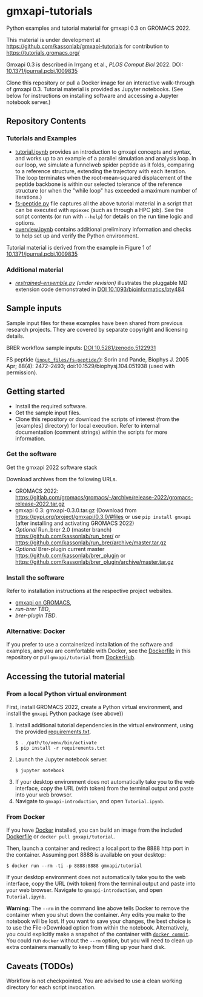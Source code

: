 # gmxapi-tutorials
Python examples and tutorial material for gmxapi 0.3 on GROMACS 2022.

This material is under development at https://github.com/kassonlab/gmxapi-tutorials for contribution to https://tutorials.gromacs.org/

Gmxapi 0.3 is described in Irrgang et al., *PLOS Comput Biol* 2022. DOI: [10.1371/journal.pcbi.1009835](https://dx.plos.org/10.1371/journal.pcbi.1009835)

Clone this repository or pull a Docker image for an interactive walk-through of gmxapi 0.3.
Tutorial material is provided as Jupyter notebooks. (See below for instructions on installing software and accessing a Jupyter notebook server.)

## Repository Contents

### Tutorials and Examples

* [tutorial.ipynb](gmxapi-introduction/tutorial.ipynb) provides an introduction to gmxapi concepts and syntax, and works up to an example of a parallel simulation and analysis loop. In our loop, we simulate a funnelweb spider peptide as it folds, comparing to a reference structure, extending the trajectory with each iteration. The loop terminates when the root-mean-squared displacement of the peptide backbone is within our selected tolerance of the reference structure (or when the "while loop" has exceeded a maximum number of iterations.)
* [fs-peptide.py](examples/fs-peptide.py) file captures all the above tutorial material in a script that can be executed with `mpiexec` (such as through a HPC job). See the script contents (or run with `--help`) for details on the run time logic and options.
* [overview.ipynb](gmxapi-introduction/overview.ipynb) contains additional preliminary information and checks to help set up and verify the Python environment.

Tutorial material is derived from the example in Figure 1 of [10.1371/journal.pcbi.1009835](https://dx.plos.org/10.1371/journal.pcbi.1009835)

### Additional material

* *[restrained-ensemble.py](examples/restrained-ensemble.py) (under revision)* illustrates the pluggable MD extension code demonstrated in [DOI 10.1093/bioinformatics/bty484](https://doi.org/10.1093/bioinformatics/bty484)

## Sample inputs

Sample input files for these examples have been shared from previous research projects. They are covered by separate copyright and licensing details.

BRER workflow sample inputs: [DOI 10.5281/zenodo.5122931](https://zenodo.org/record/5122931)

FS peptide ([`input_files/fs-peptide/`](input_files/fs-peptide/)):
Sorin and Pande, Biophys J. 2005 Apr; 88(4): 2472–2493; doi:10.1529/biophysj.104.051938 (used with permission).

## Getting started

* Install the required software.
* Get the sample input files.
* Clone this repository or download the scripts of interest (from the [examples] directory) for local execution. Refer to internal documentation (comment strings) within the scripts for more information.

### Get the software

Get the gmxapi 2022 software stack

Download archives from the following URLs.

* GROMACS 2022: https://gitlab.com/gromacs/gromacs/-/archive/release-2022/gromacs-release-2022.tar.gz
* gmxapi 0.3: gmxapi-0.3.0.tar.gz
  (Download from https://pypi.org/project/gmxapi/0.3.0/#files or use `pip install gmxapi` (after installing and activating GROMACS 2022)
* *Optional* Run_brer 2.0 (master branch) https://github.com/kassonlab/run_brer/ or https://github.com/kassonlab/run_brer/archive/master.tar.gz
* *Optional* Brer-plugin current master https://github.com/kassonlab/brer_plugin or https://github.com/kassonlab/brer_plugin/archive/master.tar.gz

### Install the software

Refer to installation instructions at the respective project websites.
* [gmxapi on GROMACS](https://manual.gromacs.org/current/gmxapi/userguide/install.html), 
* *run-brer TBD*, 
* *brer-plugin TBD*.

### Alternative: Docker

If you prefer to use a containerized installation of the software and examples, and you are comfortable with Docker, see the [Dockerfile](Dockerfile) in this repository or pull `gmxapi/tutorial` from [DockerHub](https://hub.docker.com/repository/docker/gmxapi/tutorial).

## Accessing the tutorial material

### From a local Python virtual environment

First, install GROMACS 2022, create a Python virtual environment, and install the `gmxapi` Python package (see above))

1. Install additional tutorial dependencies in the virtual environment, using the provided [requirements.txt](requirements.txt).
    ```shell
   $ . /path/to/venv/bin/activate
   $ pip install -r requirements.txt
   ```
2. Launch the Jupyter notebook server.
    ```shell
   $ jupyter notebook
    ```
3. If your desktop environment does not automatically take you to the web interface, copy the URL (with token) from the terminal output and paste into your web browser.
4. Navigate to `gmxapi-introduction`, and open `Tutorial.ipynb`.

### From Docker

If you have [Docker](https://www.docker.com/get-started) installed, you can build an image from the included [Dockerfile](Dockerfile) or `docker pull gmxapi/tutorial`.

Then, launch a container and redirect a local port to the 8888 http port in the container. Assuming port 8888 is available on your desktop:
```shell
$ docker run --rm -ti -p 8888:8888 gmxapi/tutorial
```

If your desktop environment does not automatically take you to the web interface, copy the URL (with token) from the terminal output and paste into your web browser. 
Navigate to `gmxapi-introduction`, and open `Tutorial.ipynb`.

**Warning:** The `--rm` in the command line above tells Docker to remove the container when you shut down the container. Any edits you make to the notebook will be lost. If you want to save your changes, the best choice is to use the File->Download option from within the notebook. Alternatively, you could explicitly make a snapshot of the container with [`docker commit`](https://docs.docker.com/engine/reference/commandline/commit/). You could run `docker` without the `--rm` option, but you will need to clean up extra containers manually to keep from filling up your hard disk.

## Caveats (TODOs)

Workflow is not checkpointed. You are advised to use a clean working directory for each script invocation.
